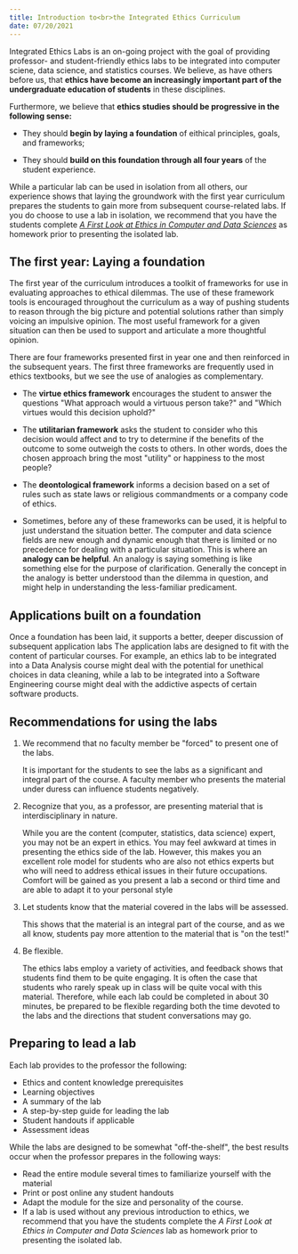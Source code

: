 ```yaml
---
title: Introduction to<br>the Integrated Ethics Curriculum
date: 07/20/2021
---
```


Integrated Ethics Labs is an
on-going project with the goal of providing professor- and student-friendly
ethics labs to be integrated into computer sciene, data science, and statistics 
courses. 
We believe, as have others before us, that 
**ethics have become an increasingly important part of the undergraduate education of students** in these disciplines.

Furthermore, we believe that 
**ethics studies should be progressive in the following sense:**

* They should **begin by laying a foundation** of eithical principles, goals,
and frameworks;

* They should **build on this foundation through all four years** of the student
experience.


While a particular lab can be used in isolation from all others, our experience
shows that laying the groundwork with the first year curriculum prepares the
students to gain more from subsequent course-related labs. If you do choose
to use a lab in isolation, we recommend that you have the students complete 
[*A First Look at Ethics in Computer and Data Sciences*](labs/first-look) 
as homework prior to presenting the isolated lab.

## The first year: Laying a foundation

The first year of the curriculum introduces a toolkit of frameworks for use in
evaluating approaches to ethical dilemmas. The use of these framework tools is
encouraged throughout the curriculum as a way of pushing students to reason
through the big picture and potential solutions rather than simply voicing an
impulsive opinion. The most useful framework for a given situation can then be
used to support and articulate a more thoughtful opinion.

There are four frameworks presented first in year one and then reinforced in the
subsequent years. The first three frameworks are frequently used in ethics
textbooks, but we see the use of analogies as complementary. 

* The **virtue ethics framework** 
encourages the student to answer the questions "What approach would a
virtuous person take?" and "Which virtues would this decision uphold?" 

* The **utilitarian framework** asks the student to consider who this decision would
affect and to try to determine if the benefits of the outcome to some outweigh
the costs to others. In other words, does the chosen approach bring the most
"utility" or happiness to the most people?

* The **deontological framework** informs a decision based on a set of rules such as
state laws or religious commandments or a company code of ethics.

* Sometimes, before any of these frameworks can be used, it is helpful to just
understand the situation better. The computer and data science fields are new
enough and dynamic enough that there is limited or no precedence for dealing
with a particular situation. This is where an **analogy can be helpful**. 
An analogy is saying something is like something else for the purpose of clarification.
Generally the concept in the analogy is better understood than the dilemma in
question, and might help in understanding the less-familiar predicament.

## Applications built on a foundation

Once a foundation has been laid, it supports a better, deeper discussion of 
subsequent application labs
The application labs are designed to fit
with the content of particular courses. For example, an ethics lab to be
integrated into a Data Analysis course might deal with the potential for
unethical choices in data cleaning, while a lab to be integrated into a Software
Engineering course might deal with the addictive aspects of certain software
products.

## Recommendations for using the labs

1. We recommend that no faculty member be "forced" to present one of the labs. 

    It is important for the students to see the labs as a significant and integral part
of the course. A faculty member who presents the material under duress can
influence students negatively.

2. Recognize that you, as a professor, are presenting material that is
interdisciplinary in nature. 

    While you are the content (computer, statistics,
data science) expert, you may not be an expert in ethics. You may feel awkward at
times in presenting the ethics side of the lab. However, this makes you an
excellent role model for students who are also not ethics experts but who will
need to address ethical issues in their future occupations. Comfort will be
gained as you present a lab a second or third time and are able to adapt it to
your personal style

3. Let students know that the material covered in the labs will be assessed. 

    This shows that the material is an integral part of the course, and as we
all know, students pay more attention to the material that is "on the test!"

4. Be flexible.

    The ethics labs employ a variety of activities, and feedback shows that students
find them to be quite engaging. It is often the case that students who rarely
speak up in class will be quite vocal with this material. Therefore, while each
lab could be completed in about 30 minutes, be prepared to be flexible regarding
both the time devoted to the labs and the directions that student conversations 
may go.

## Preparing to lead a lab

Each lab provides to the professor the following:

* Ethics and content knowledge prerequisites
* Learning objectives
* A summary of the lab
* A step-by-step guide for leading the lab
* Student handouts if applicable
* Assessment ideas

While the labs are designed to be somewhat "off-the-shelf", the best results
occur when the professor prepares in the following ways: 

* Read the entire module several times to familiarize yourself with the 
material 
* Print or post online any student handouts 
* Adapt the module for the size and personality of the course. 
* If a lab is used without any previous introduction to ethics, 
we recommend that you have the students complete the 
*A First Look at Ethics in Computer and Data Sciences* 
lab as homework prior to presenting the isolated lab.


